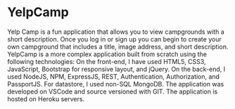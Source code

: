 # YelpCamp
Yelp Camp is a fun application that allows you to view campgrounds with a short description.
Once you log in or sign up you can begin to create your own campground that includes a title, image address, and short description.
YelpCamp is a more complex application built from scratch using the following technologies:
On the front-end, I have used HTML5, CSS3, JavaScript, Bootstrap for responsive layout, and jQuery.
On the back-end, I used NodeJS, NPM, ExpressJS, REST, Authentication, Authorization, and PassportJS.
For datastore, I used non-SQL MongoDB.
The application was developed on VSCode and source versioned with GIT.
The application is hosted on Heroku servers.
